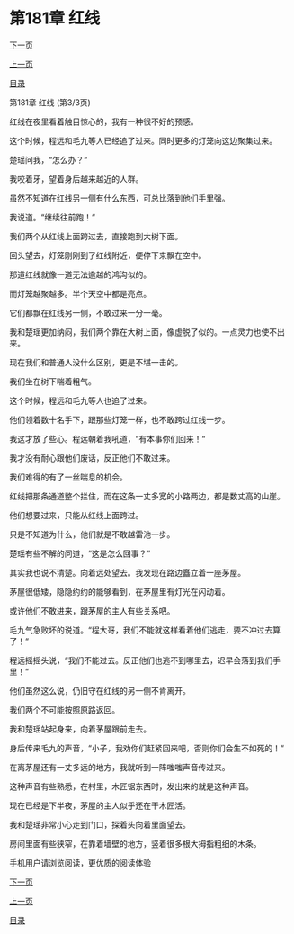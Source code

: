 <h1>第181章    红线</h1>
            <div><p><a href="./543_%E7%AC%AC182%E7%AB%A0_%E7%9B%9F%E4%B8%BB.md">下一页</a></p><p><a href="./541_%E7%AC%AC181%E7%AB%A0_%E7%BA%A2%E7%BA%BF.md">上一页</a></p><p><a href="../">目录</a></p></div>
            <div><p>第181章    红线 (第3/3页)</p><p>红线在夜里看着触目惊心的，我有一种很不好的预感。</p><p>这个时候，程远和毛九等人已经追了过来。同时更多的灯笼向这边聚集过来。</p><p>楚瑶问我，“怎么办？“</p><p>我咬着牙，望着身后越来越近的人群。</p><p>虽然不知道在红线另一侧有什么东西，可总比落到他们手里强。</p><p>我说道。“继续往前跑！“</p><p>我们两个从红线上面跨过去，直接跑到大树下面。</p><p>回头望去，灯笼刚刚到了红线附近，便停下来飘在空中。</p><p>那道红线就像一道无法逾越的鸿沟似的。</p><p>而灯笼越聚越多。半个天空中都是亮点。</p><p>它们都飘在红线另一侧，不敢过来一分一毫。</p><p>我和楚瑶更加纳闷，我们两个靠在大树上面，像虚脱了似的。一点灵力也使不出来。</p><p>现在我们和普通人没什么区别，更是不堪一击的。</p><p>我们坐在树下喘着粗气。</p><p>这个时候，程远和毛九等人也追了过来。</p><p>他们领着数十名手下，跟那些灯笼一样，也不敢跨过红线一步。</p><p>我这才放了些心。程远朝着我吼道，“有本事你们回来！“</p><p>我才没有耐心跟他们废话，反正他们不敢过来。</p><p>我们难得的有了一丝喘息的机会。</p><p>红线把那条通道整个拦住，而在这条一丈多宽的小路两边，都是数丈高的山崖。</p><p>他们想要过来，只能从红线上面跨过。</p><p>只是不知道为什么，他们就是不敢越雷池一步。</p><p>楚瑶有些不解的问道，“这是怎么回事？“</p><p>其实我也说不清楚。向着远处望去。我发现在路边矗立着一座茅屋。</p><p>茅屋很低矮，隐隐约约的能够看到，在茅屋里有灯光在闪动着。</p><p>或许他们不敢进来，跟茅屋的主人有些关系吧。</p><p>毛九气急败坏的说道。“程大哥，我们不能就这样看着他们逃走，要不冲过去算了！“</p><p>程远摇摇头说，“我们不能过去。反正他们也逃不到哪里去，迟早会落到我们手里！“</p><p>他们虽然这么说，仍旧守在红线的另一侧不肯离开。</p><p>我们两个不可能按照原路返回。</p><p>我和楚瑶站起身来，向着茅屋跟前走去。</p><p>身后传来毛九的声音，“小子，我劝你们赶紧回来吧，否则你们会生不如死的！“</p><p>在离茅屋还有一丈多远的地方，我就听到一阵嗤嗤声音传过来。</p><p>这种声音有些熟悉，在村里，木匠锯东西时，发出来的就是这种声音。</p><p>现在已经是下半夜，茅屋的主人似乎还在干木匠活。</p><p>我和楚瑶非常小心走到门口，探着头向着里面望去。</p><p>房间里面有些狭窄，在靠着墙壁的地方，竖着很多根大拇指粗细的木条。</p><p>手机用户请浏览阅读，更优质的阅读体验</p></div>
            <div><p><a href="./543_%E7%AC%AC182%E7%AB%A0_%E7%9B%9F%E4%B8%BB.md">下一页</a></p><p><a href="./541_%E7%AC%AC181%E7%AB%A0_%E7%BA%A2%E7%BA%BF.md">上一页</a></p><p><a href="../">目录</a></p></div>